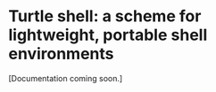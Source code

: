 Turtle shell: a scheme for lightweight, portable shell environments
====

[Documentation coming soon.]

